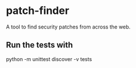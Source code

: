 # patch-finder
A tool to find security patches from across the web.

## Run the tests with
python -m unittest discover  -v tests
